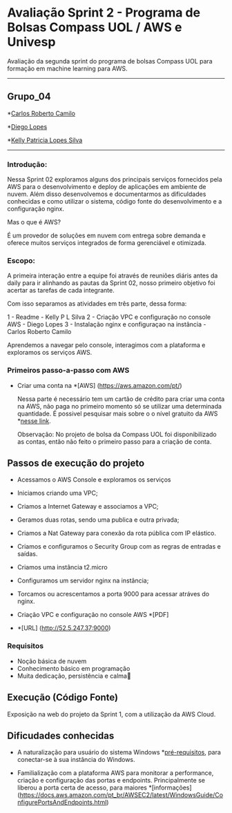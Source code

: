 # Avaliação Sprint 2 - Programa de Bolsas Compass UOL / AWS e Univesp

Avaliação da segunda sprint do programa de bolsas Compass UOL para formação em machine learning para AWS.

***
## Grupo_04

*[Carlos Roberto Camilo](https://github.com/crobertocamilo)

*[Diego Lopes](https://github.com/Diegox0301)

*[Kelly Patricia Lopes Silva](https://github.com/KellyPLSilva)

***
### Introdução:

Nessa Sprint 02 exploramos alguns dos principais serviços fornecidos pela AWS para o desenvolvimento e deploy de aplicações em ambiente de nuvem. 
Além disso desenvolvemos e documentarmos as dificuldades conhecidas e como utilizar o sistema, código fonte do desenvolvimento e a configuração nginx.

Mas o que é AWS? 

É um provedor de soluções em nuvem com entrega sobre demanda e oferece muitos serviços integrados de forma gerenciável e otimizada.  

### Escopo:

A primeira interação entre a equipe foi  através de reuniões diáris antes da daily para ir alinhando as pautas da Sprint 02, nosso primeiro objetivo foi acertar as tarefas de cada integrante. 

Com isso separamos as atividades em três parte, dessa forma:

1 - Readme - Kelly P L Silva
2 - Criação VPC e configuração no console AWS - Diego Lopes 
3 - Instalação nginx e configuraçao na instância - Carlos Roberto Camilo

Aprendemos a navegar pelo console, interagimos com a plataforma e exploramos os serviços AWS.
### Primeiros passo-a-passo com AWS

-  Criar uma conta na *[AWS] (https://aws.amazon.com/pt/) 

      Nessa parte é necessário tem um cartão de crédito para criar uma conta na AWS, não paga no primeiro momento só se utilizar uma determinada quantidade. 
      É possivel pesquisar mais sobre o o nível gratuito da  AWS *[nesse link](https://aws.amazon.com/pt/free/free-tier-faqs/). 
      
      Observação: No projeto de bolsa da Compass UOL foi disponibilizado as contas, então não feito o primeiro passo para a criação de conta. 

## Passos de execução do projeto 

- Acessamos o AWS Console e exploramos os serviços

- Iniciamos criando uma VPC;

- Criamos a Internet Gateway e associamos a VPC;

- Geramos duas rotas, sendo uma publica e outra privada;

- Criamos a Nat Gateway para conexão da rota pública com IP elástico. 

- Criamos e configuramos o Security Group com as regras de entradas e saídas.

- Criamos uma instância t2.micro

- Configuramos um servidor nginx na instância;

- Torcamos ou acrescentamos a porta 9000 para acessar atráves do nginx. 

- Criação VPC e configuração no console AWS *[PDF]

- *[URL] (http://52.5.247.37:9000) 

### Requisitos

- Noção básica de nuvem 
- Conhecimento básico em programação
- Muita dedicação, persistência e calma🙂

## Execução (Código Fonte)

Exposição na web do projeto da Sprint 1, com a utilização da AWS Cloud.

## Dificudades conhecidas 

- A naturalização para usuário do sistema Windows *[pré-requisitos](https://docs.aws.amazon.com/pt_br/AWSEC2/latest/WindowsGuide/connecting_to_windows_instance.html#rdp-prereqs), para conectar-se à sua instância do Windows.

- Familialização com a plataforma AWS para monitorar a performance, criação e configuração das portas e endpoints. 
  Principalmente se liberou a porta certa de acesso, para maiores *[informações] (https://docs.aws.amazon.com/pt_br/AWSEC2/latest/WindowsGuide/ConfigurePortsAndEndpoints.html)










